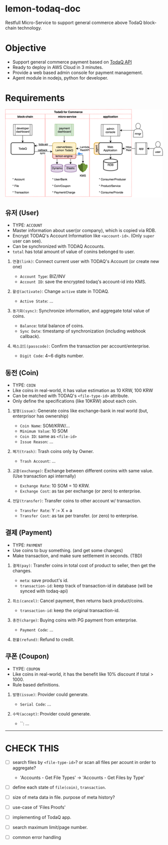 # lemon-todaq-doc

Restfull Micro-Service to support general commerce above TodaQ block-chain technology.

# Objective

- Support general commerce payment based on [TodaQ API](https://todaqfinance.com/)
- Ready to deploy in AWS Cloud in 3 minutes.
- Provide a web based admin console for payment management.
- Agent module in nodejs, python for developer.


# Requirements

![TodaQ for commerce](assets/lemon-todaq.png)


## 유저 (User)

- TYPE: `ACCOUNT`
- Master information about user(or company), which is copied via RDB.
- Encrypt TODAQ's Account Information like `<account-id>`. (Only `super` user can see).
- Can be synchronized with TODAQ Accounts.
- `total` has total amount of value of conins belonged to user.

1. `연결(link)`: Connect current user with TODAQ's Account (or create new one)
    - `Account Type`: BIZ/INV
    - `Account ID`: save the encrypted todaq's account-id into KMS.

1. `활성(activate)`: Change `active` state in TODAQ.
    - `Active State`: ...

1. `동기화(sync)`: Synchronize information, and aggregate total value of coins.
    - `Balance`: total balance of coins.
    - `Sync Date`: timestamp of synchronization (including webhook callback).

1. `패스코드(passcode)`: Confirm the transaction per account/enterprise.
    - `Digit Code`: 4~6 digits number.


## 동전 (Coin)

- TYPE: `COIN`
- Like coins in real-world, it has value estimation as 10 KRW, 100 KRW
- Can be matched with TODAQ's `<file-type-id>` attribute.
- Only define the specifications (like 10KRW) about each coin.

1. `발행(issue)`: Generate coins like exchange-bank in real world (but, enterprisor has ownership)
    - `Coin Name`: SOM/KRW/...
    - `Minimum Value`: 10 SOM
    - `Coin ID`: same as `<file-id>`
    - `Issue Reason`: ...

1. `폐기(trash)`: Trash coins only by Owner.
    - `Trash Account`: ...

1. `교환(exchange)`: Exchange between different conins with same value. (Use transaction api internally)
    - `Exchange Rate`: 10 SOM = 10 KRW.
    - `Exchange Cost`: as tax per exchange (or zero) to enterprise.

1. `전달(transfer)`: Transfer coins to other account w/ transaction.
    - `Transfer Rate`: Y := X + a
    - `Transfer Cost`: as tax per transfer. (or zero)  to enterprise.


## 결제 (Payment)

- TYPE: `PAYMENT`
- Use coins to buy something. (and get some changes)
- Make transaction, and make sure settlement in seconds. (TBD)

1. `결제(pay)`: Transfer coins in total cost of product to seller, then get the changes.
    - `meta`: save product's id.
    - `transaction-id`: keep track of transaction-id in database (will be synced with todaq-api)

1. `취소(cancel)`: Cancel payment, then returns back product/coins.
    - `transaction-id`: keep the original transaction-id.

1. `충전(charge)`: Buying coins with PG payment from enterprise.
    - `Payment Code`: ...

1. `환불(refund)`: Refund to credit.



## 쿠폰 (Coupon)

- TYPE: `COUPON`
- Like coins in real-world, it has the benefit like 10% discount if total > 1000.
- Rule based definitions.

1. `발행(issue)`: Provider could generate.
    - `Serial Code`: ...

1. `수락(accept)`: Provider could generate.
    - ``: ...



--------------------
# CHECK THIS #

- [ ] search files by `<file-type-id>`? or scan all files per acount in order to aggregate?
    - 'Accounts - Get File Types' -> 'Accounts - Get Files by Type'
- [ ] define each state of `file(coin)`, `transaction`.
- [ ] size of meta data in file. purpose of meta history?
- [ ] use-case of 'Files Proofs'
- [ ] implementing of TodaQ app.
- [ ] search maximum limit/page number.
- [ ] common error handling 

